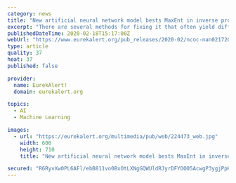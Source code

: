 ```yaml
---
category: news
title: "New artificial neural network model bests MaxEnt in inverse problem example"
excerpt: "There are several methods for fixing it that often yield different results when applied in practice. In the paper Artificial Neural Network Approach to the Analytic Continuation Problem, QuanSheng Wu, a scientist and Romain Fournier, a master's student at EPFL's C3MP, led by Professor Oleg Yazyev, and colleague Professor Lei Wang at the ..."
publishedDateTime: 2020-02-18T15:17:00Z
webUrl: "https://www.eurekalert.org/pub_releases/2020-02/ncoc-nan021720.php"
type: article
quality: 37
heat: 37
published: false

provider:
  name: EurekAlert!
  domain: eurekalert.org

topics:
  - AI
  - Machine Learning

images:
  - url: "https://eurekalert.org/multimedia/pub/web/224473_web.jpg"
    width: 600
    height: 710
    title: "New artificial neural network model bests MaxEnt in inverse problem example"

secured: "R6RyvXw0PL6AFl/ebB811vo0BxOtLXNgGQWUldRJyrDFYOO05AcwgP3ygjPpK6+RdzBrrknHliRv+li1PUJ0aBIZp9NSvcfeMcDWCpK04OcsmCAMs0sWDS3Jo6b9sxYnHRttfJo6o0K0JTsfuYbetbvi8oxDaxZ5EsT79VXEhPNTHR2FNB0csYWOQlQSmPg9aFvOh0PnxMKPvKF5mM2x1CTan4kWIMSkNHmzEmylxnke7YkO9u/Nq6Y55rsj6OqeURgNv4goz4J8rmuAj5auMRER93OLebjRO3mwqnBZDwfqLL6yRywwcdluinKH2XM/;2bBwMg0joAif2gCiCEEXbQ=="
---
```


